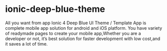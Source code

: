 # ionic-deep-blue-theme
All you want from app Ionic 4 Deep Blue UI Theme / Template App is complete mobile app solution for android and iOS platform. You have variety of readymade pages to create your mobile app,Whether you are a developer or not, it’s best solution for faster development with low cost,and it saves a lot of time.
